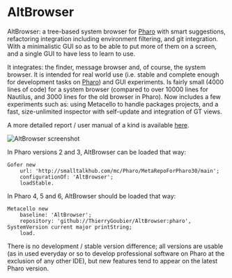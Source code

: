 AltBrowser
==========

AltBrowser: a tree-based system browser for [Pharo](http://pharo.org) with smart suggestions, refactoring integration including environment filtering, and git integration. With a minimalistic GUI so as to be able to put more of them on a screen, and a single GUI to have less to learn to use.

It integrates: the finder, message browser and, of course, the system browser. It is intended for real world use (i.e. stable and complete enough for development tasks on [Pharo](http://pharo.org)) and GUI experiments. Is fairly small (4000 lines of code) for a system browser (compared to over 10000 lines for Nautilus, and 3000 lines for the old browser in Pharo). Now includes a few experiments such as: using Metacello to handle packages projects, and a fast, size-unlimited inspector with self-update and integration of GT views.

A more detailed report / user manual of a kind is available [here](http://thierrygoubier.github.io/AltBrowser/).

![AltBrowser screenshot](https://github.com/ThierryGoubier/AltBrowser/blob/master/Documentation/Screenshot.png)

In Pharo versions 2 and 3, AltBrowser can be loaded that way:

```smalltalk
Gofer new
	url: 'http://smalltalkhub.com/mc/Pharo/MetaRepoForPharo30/main';
	configurationOf: 'AltBrowser';
	loadStable.
```
In Pharo 4, 5 and 6, AltBrowser should be loaded that way:

```smalltalk
Metacello new
	baseline: 'AltBrowser';
	repository: 'github://ThierryGoubier/AltBrowser:pharo', SystemVersion current major printString;
	load.
```

There is no development / stable version difference; all versions are usable (as in used everyday or so to develop professional software on Pharo at the exclusion of any other IDE), but new features tend to appear on the latest Pharo version.
